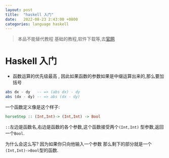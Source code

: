 ```yaml
---
layout: post
title:  "haskell 入门"
date:   2022-08-23 2:43:00 +0800
categories: language haskell
---
```

> 本品不能替代教程
> 基础的教程,软件下载等,去[官网](https://www.haskell.org/)

# Haskell 入门

- 函数运算的优先级最高 , 因此如果函数的参数如果是中缀运算出来的,那么要加括号
```haskell
abs dx - dy   -- => (abs dx) - dy
abs (dx - dy) -- => abs (dx - dy)
```

一个函数定义像是这个样子:
```haskell
horseStep :: (Int,Int)-> (Int,Int) -> Bool
```
`::`左边是函数名,右边是函数的各个参数,这个函数接受两个`(Int,Int)` 型参数,返回一个`Bool`.

为什么会这么写? 因为如果你只向他输入一个参数 那么剩下的部分就是一个`(Int,Int)->Bool`型的函数.


